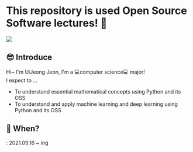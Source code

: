 # This repository is used  Open Source Software lectures! 👋   

![](https://www.designnews.com/sites/designnews.com/files/styles/article_featured_retina/public/Design%20News/open-source-software.png?itok=4RBLu9_P)   

## 😎 Introduce
Hi~ I'm UiJeong Jeon, I'm a 💻computer science💻 major!     
I expect to ...   
* To understand essential mathematical concepts using Python and its OSS
* To understand and apply machine learning and deep learning using Python and its OSS    

## 📆 When?    
 : 2021.09.16 ~ ing   


 
